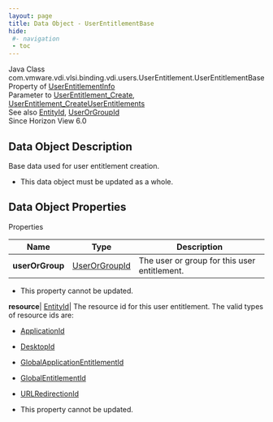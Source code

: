 ```yaml
---
layout: page
title: Data Object - UserEntitlementBase
hide:
 #- navigation
 - toc
---
```






Java Class
    com.vmware.vdi.vlsi.binding.vdi.users.UserEntitlement.UserEntitlementBase  
Property of
     [UserEntitlementInfo](vdi.users.UserEntitlement.UserEntitlementInfo.md#field_detail)  
Parameter to
     [UserEntitlement_Create](vdi.users.UserEntitlement.md#create), [UserEntitlement_CreateUserEntitlements](vdi.users.UserEntitlement.md#createUserEntitlements)  
See also
     [EntityId](vdi.EntityId.md), [UserOrGroupId](vdi.entity.UserOrGroupId.md)  
Since 
    Horizon View 6.0

## Data Object Description 

Base data used for user entitlement creation. 

  * This data object must be updated as a whole.



## Data Object Properties

Properties

Name |  Type |  Description   
---|---|---  
**userOrGroup**| [UserOrGroupId](vdi.entity.UserOrGroupId.md)|  The user or group for this user entitlement.   


* This property cannot be updated.

  
**resource**| [EntityId](vdi.EntityId.md)|  The resource id for this user entitlement. The valid types of resource ids are: 

  * [ApplicationId](vdi.entity.ApplicationId.md)
  * [DesktopId](vdi.entity.DesktopId.md)
  * [GlobalApplicationEntitlementId](vdi.entity.GlobalApplicationEntitlementId.md)
  * [GlobalEntitlementId](vdi.entity.GlobalEntitlementId.md)
  * [URLRedirectionId](vdi.entity.URLRedirectionId.md)

  


* This property cannot be updated.

  
  
  
  
  
  

